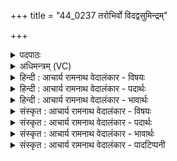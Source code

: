 +++
title = "44_0237 तरोभिर्वो विदद्वसुमिन्द्रम्"

+++
<details><summary>पदपाठः</summary>

त꣡रो꣢꣯भिः। वः꣣। विद꣡द्व꣢सुम्। वि꣣द꣢त्। व꣣सुम्। इ꣡न्द्र꣢꣯म्। स꣣बा꣡धः꣢। स꣣। बा꣡धः꣢꣯। ऊ꣣त꣡ये꣢। बृ꣣ह꣢त्। गा꣡य꣢꣯न्तः। सु꣣त꣡सो꣢मे। सु꣣त꣢। सो꣣मे। अध्वरे꣢। हु꣣वे꣢। भ꣡र꣢म्। न। का꣣रि꣡ण꣢म्। २३७।
</details>

<details><summary>अधिमन्त्रम् (VC)</summary>

- इन्द्रः
- कलिः प्रागाथः
- बृहती
- मध्यमः
- ऐन्द्रं काण्डम्
</details>

<details><summary>हिन्दी : आचार्य रामनाथ वेदालंकार - विषयः</summary>

अगले मन्त्र में पुनः परमेश्वर को स्मरण-योग्य कहा गया है।
</details>

<details><summary>हिन्दी : आचार्य रामनाथ वेदालंकार - पदार्थः</summary>

पदार्थान्वय -  हे साथियो ! (वः) तुम लोग (सबाधः) जब बाधाओं से आक्रान्त होओ तब (ऊतये) रक्षा के लिए (सुतसोमे) जिसमें श्रद्धा और कर्मरूप सोम का निष्पादन किया गया है, ऐसे (अध्वरे) हिंसारहित जीवन-यज्ञ में (तरोभिः) वेगों और बलों के साथ (विदद्वसुम्) ऐश्वर्य प्राप्त करानेवाले (इन्द्रम्) परमेश्वर के (बृहत्) बहुत अधिक (गायन्तः) गीत गाओ। मैं भी (भरम् न) कुटुम्ब का भरण-पोषण करनेवाले गृहपति के समान (कारिणम्) कर्मशील उस परमेश्वर का (हुवे) आह्वान करता हूँ ॥५॥ इस मन्त्र में उपमालङ्कार है ॥५॥
</details>

<details><summary>हिन्दी : आचार्य रामनाथ वेदालंकार - भावार्थः</summary>

भावार्थ -  जब-जब मनुष्य अपने जीवन में विघ्न-बाधाओं से पीड़ित होते हैं, तब-तब उन्हें परमेश्वर का स्मरण करना चाहिए। स्मरण करने पर वह उन्हें पुरुषार्थ में और कर्मयोग में प्रवृत्त करता है। जैसे कोई गृहपति कर्मपरायण होकर ही कुटुम्ब के भरण-पोषण में समर्थ होता है, वैसे ही परमेश्वर भी कर्मपरायण होकर ही विश्व को धारण करता है और सब उपासकों को भी कर्मयोग में प्रेरित करता है ॥५॥
</details>

<details><summary>संस्कृत : आचार्य रामनाथ वेदालंकार - विषयः</summary>

अथ पुनः परमेश्वरं स्मरणीयमाह।
</details>

<details><summary>संस्कृत : आचार्य रामनाथ वेदालंकार - पदार्थः</summary>

पदार्थान्वय -  हे सखायः ! (वः) यूयम् (सबाधः२) बाधाभिराक्रान्ताः सन्तः। बाधते इति बात्, बाधृधातोः क्विप्। बाधा बाधया सहिताः सबाधः। (ऊतये) रक्षायै (सुतसोमे) सुतः अभिषुतः सोमः श्रद्धारसः कर्मरसश्च यस्मिन् तथाविधे (अध्वरे) हिंसारहिते जीवनयज्ञे (तरोभिः) वेगपूर्वकं बलपूर्वकं च। तरस् इति वेगवाचकं लोके प्रसिद्धम्। बलनाम। निघं० २।९। (विदद्वसुम्३) वेदयद्वसुम् भौतिकाध्यात्मिकैश्वर्यप्रदातारम् (इन्द्रम्) परमेश्वरम् (बृहत्) प्रचुरम् (गायन्तः) गानविषयीकुर्वन्तः भवत। अहमपि (भरम् न) कुटुम्बभरणकर्त्तारं गृहपतिमिव (कारिणम्४) कर्मयोगिनं तम् इन्द्रं परमेश्वरम्। कर्तुं शीलं यस्य स कारी तम्। डुकृञ् करणे धातोश्छन्दस्युपपदाभावेऽपि ताच्छील्ये णिनिर्विज्ञेयः। (हुवे) आह्वयामि ॥५॥ अत्रोपमालङ्कारः ॥५॥
</details>

<details><summary>संस्कृत : आचार्य रामनाथ वेदालंकार - भावार्थः</summary>

भावार्थ -  यदा यदा मनुष्याः स्वजीवने विघ्नबाधाभिः पीड्यन्ते तदा तदा तैः परमेश्वरः स्मरणीयः। स्मृतः स तान् पुरुषार्थे कर्मयोगे च प्रवर्तयति। यथा कश्चिद् गृहपतिः कर्मपरायण एव सन् कुटुम्बभरणक्षमो जायते, तथैव परमेश्वरोऽपि कर्मपरायण एव सन् विश्वं बिभर्ति, सर्वानुपासकाँश्चापि कर्मयोगे प्रेरयति ॥५॥
</details>

<details><summary>संस्कृत : आचार्य रामनाथ वेदालंकार - पादटिप्पनी</summary>

टिप्पनी -   १. ऋ० ८।६६।१, साम० ६८७। २. सबाधः मदीया ऋत्विजः—इति वि०। सबाधमानाः परस्परम्, यद्वा बाधसहिताः, शत्रुभिः बाध्यमानाः—इति भ०। बाधासहिताः—इति सा०। ३. विद्ल्रेर्लाभार्थस्येदं रूपम्। विदितं धनं येन स विदद्वसुः तम्। आत्मीर्यर्बलैः शत्रुधनानामपहर्तारमित्यर्थः—इति वि०। लब्धवन्तं धनानि—इति भ०। वेदयद्वसुम् धनवेदकम्—इति सा०। ४. करोतीति सन्निधानात् संग्रामम्। एतदुक्तं भवति, यथा संग्रामे योद्धा प्रतियोद्धारं महता यत्नेन आह्वयति तद्वदाह्वयन्तीत्यर्थः—इति वि०। भरं न भरन्तमिव बलवन्तमिव कारिणम् उपकारिणं योद्धारम्—इति भ०। भरं न भर्तारं कुटुम्बपोषकं कारिणं स्वहितकरणशीलम् यथा स्वहितकरणायाह्वयन्ति पुत्रादयः तद्वत्—इति सा०।
</details>